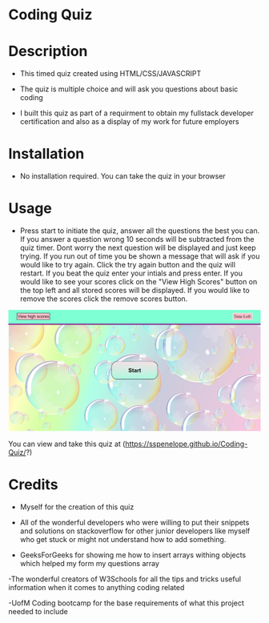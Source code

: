 # Coding Quiz

# Description
- This timed quiz created using HTML/CSS/JAVASCRIPT

- The quiz is multiple choice and will ask you questions about basic coding 

- I built this quiz as part of a requirment to obtain my fullstack developer certification and also as a display of my work for future employers 

# Installation
- No installation required. You can take the quiz in your browser

# Usage
- Press start to initiate the quiz, answer all the questions the best you can. If you answer a question wrong 10 seconds will be subtracted from the quiz timer. Dont worry the next question will be displayed and just keep trying. If you run out of time you be shown a message that will ask if you would like to try again. Click the try again button and the quiz will restart. If you beat the quiz enter your intials and press enter. If you would like to see your scores click on the "View High Scores" button on the top left and all stored scores will be displayed. If you would like to remove the scores click the remove scores button. 

![alt text](assets/images/codingquizscreenshot.png)

You can view and take this quiz at (https://sspenelope.github.io/Coding-Quiz/?)

# Credits
- Myself for the creation of this quiz

- All of the wonderful developers who were willing to put their snippets and solutions on stackoverflow for other junior developers like myself who get stuck or might not understand how to add something.

- GeeksForGeeks for showing me how  to insert arrays withing objects which helped my form my questions array

-The wonderful creators of W3Schools for all the tips and tricks useful information when it comes to anything coding related

-UofM Coding bootcamp for the base requirements of what this project needed to include

